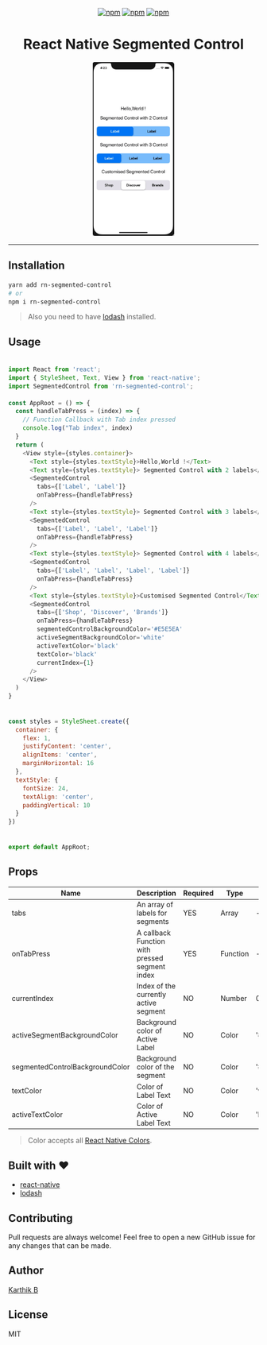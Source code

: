 <div align="center">
  
[![npm](https://badgen.net/npm/v/rn-segmented-control)](https://www.npmjs.com/package/rn-segmented-control) [![npm](https://badgen.net/npm/dt/rn-segmented-control)](https://www.npmjs.com/package/rn-segmented-control) [![npm](https://badgen.net/npm/license/rn-segmented-control)](https://www.npmjs.com/package/rn-segmented-control)
  
<h1>React Native Segmented Control</h1>

<img width="auto" height="350" src="./examples/RNSegmentedControl/assets/segmentcontrolios.gif">

</div>

---

## Installation

```sh
yarn add rn-segmented-control
# or
npm i rn-segmented-control
```

> Also you need to have [lodash](https://lodash.com/) installed.

## Usage

```js

import React from 'react';
import { StyleSheet, Text, View } from 'react-native';
import SegmentedControl from 'rn-segmented-control';

const AppRoot = () => {
  const handleTabPress = (index) => {
    // Function Callback with Tab index pressed
    console.log("Tab index", index)
  }
  return (
    <View style={styles.container}>
      <Text style={styles.textStyle}>Hello,World !</Text>
      <Text style={styles.textStyle}> Segmented Control with 2 labels</Text>
      <SegmentedControl
        tabs={['Label', 'Label']}
        onTabPress={handleTabPress}
      />
      <Text style={styles.textStyle}> Segmented Control with 3 labels</Text>
      <SegmentedControl
        tabs={['Label', 'Label', 'Label']}
        onTabPress={handleTabPress}
      />
      <Text style={styles.textStyle}> Segmented Control with 4 labels</Text>
      <SegmentedControl
        tabs={['Label', 'Label', 'Label', 'Label']}
        onTabPress={handleTabPress}
      />
      <Text style={styles.textStyle}>Customised Segmented Control</Text>
      <SegmentedControl
        tabs={['Shop', 'Discover', 'Brands']}
        onTabPress={handleTabPress}
        segmentedControlBackgroundColor='#E5E5EA'
        activeSegmentBackgroundColor='white'
        activeTextColor='black'
        textColor='black'
        currentIndex={1}
      />
    </View>
  )
}


const styles = StyleSheet.create({
  container: {
    flex: 1,
    justifyContent: 'center',
    alignItems: 'center',
    marginHorizontal: 16
  },
  textStyle: {
    fontSize: 24,
    textAlign: 'center',
    paddingVertical: 10
  }
})


export default AppRoot;

```

## Props

|   Name                           | Description                                    | Required    | Type        | Default     | 
| ---------------------------------| ---------------------------------------------- | ----------- | ----------- | ----------- |
| tabs                             | An array of labels for segments                | YES         | Array       | -           |
| onTabPress                       | A callback Function with pressed segment index | YES         | Function    | -           |
| currentIndex                     | Index of the currently active segment          | NO          | Number      | 0           |
| activeSegmentBackgroundColor     | Background color of Active Label               | NO          | Color       | '#0482f7'   |
| segmentedControlBackgroundColor  | Background color of the segment                | NO          | Color       | '#86c4fd'   |
| textColor                        | Color of Label Text                            | NO          | Color       | 'white'     |
| activeTextColor                  | Color of Active Label Text                     | NO          | Color       | 'black'     |


> Color accepts all [React Native Colors](https://reactnative.dev/docs/colors#color-representations).


## Built with ❤️ 

- [react-native](https://www.npmjs.com/package/react-native)
- [lodash](https://lodash.com/)


## Contributing
Pull requests are always welcome! Feel free to open a new GitHub issue for any changes that can be made.


## Author

[Karthik B](https://twitter.com/_iam_karthik) 


## License

MIT

